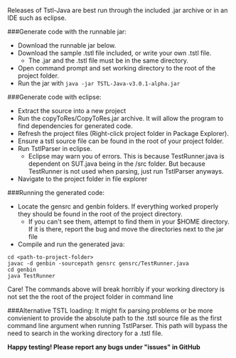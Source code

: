 Releases of Tstl-Java are best run through the included .jar archive or in an IDE such as eclipse.

###Generate code with the runnable jar:
* Download the runnable jar below.
* Download the sample .tstl file included, or write your own .tstl file.
  * The .jar and the .tstl file must be in the same directory.
* Open command prompt and set working directory to the root of the project folder.
* Run the jar with `java -jar TSTL-Java-v3.0.1-alpha.jar`

###Generate code with eclipse:
* Extract the source into a new project
* Run the copyToRes/CopyToRes.jar archive.  It will allow the program to find dependencies for generated code.
* Refresh the project files (Right-click project folder in Package Explorer).
* Ensure a tstl source file can be found in the root of your project folder.
* Run TstlParser in eclipse.
  * Eclipse may warn you of errors. This is because TestRunner.java is dependent on SUT.java being in the /src folder. But because TestRunner is not used when parsing, just run TstlParser anyways.
* Navigate to the project folder in file explorer

###Running the generated code:
* Locate the gensrc and genbin folders.  If everything worked properly they should be found in the root of the project directory. 
  * If you can't see them, attempt to find them in your $HOME directory.  If it is there, report the bug and move the directories next to the jar file
* Compile and run the generated java:
```shell
cd <path-to-project-folder>
javac -d genbin -sourcepath gensrc gensrc/TestRunner.java
cd genbin
java TestRunner
```
Care! The commands above will break horribly if your working directory is not set the the root of the project folder in command line

###Alternative TSTL loading:
It might fix parsing problems or be more convienient to provide the absolute path to the .tstl source file as the first command line argument when running TstlParser.  This path will bypass the need to search in the working directory for a .tstl file.

**Happy testing! Please report any bugs under "issues" in GitHub**

